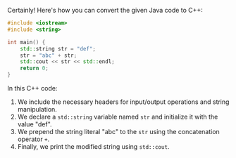  Certainly! Here's how you can convert the given Java code to C++:

```cpp
#include <iostream>
#include <string>

int main() {
    std::string str = "def";
    str = "abc" + str;
    std::cout << str << std::endl;
    return 0;
}
```

In this C++ code:
1. We include the necessary headers for input/output operations and string manipulation.
2. We declare a `std::string` variable named `str` and initialize it with the value "def".
3. We prepend the string literal "abc" to the `str` using the concatenation operator `+`.
4. Finally, we print the modified string using `std::cout`.

